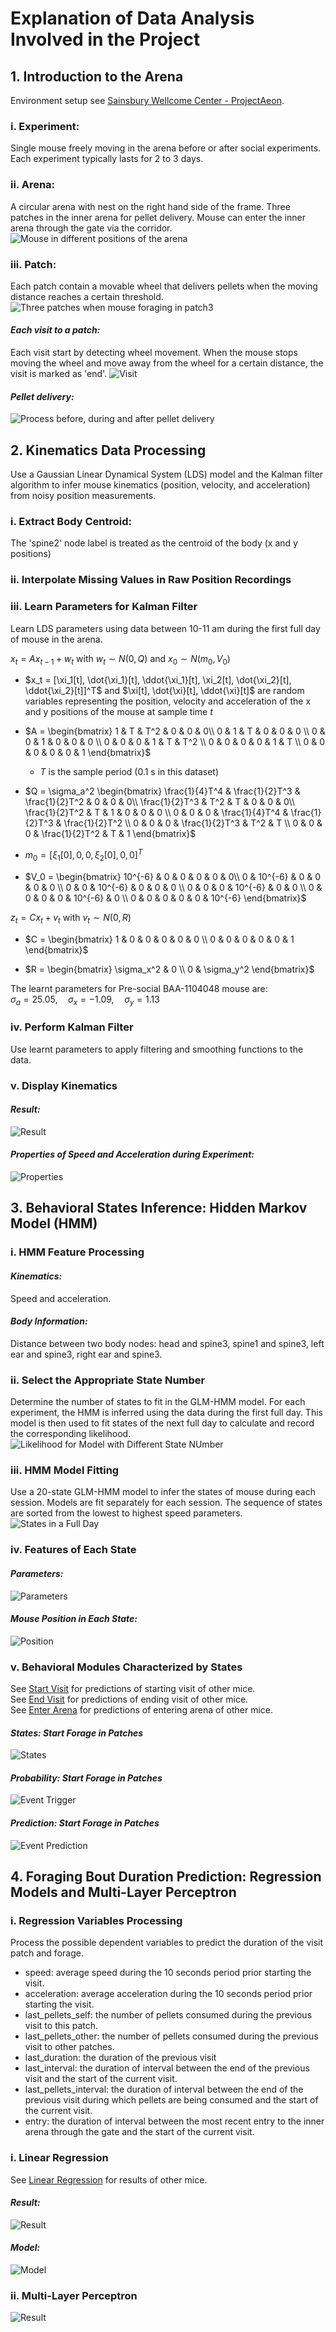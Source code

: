 # **Explanation of Data Analysis Involved in the Project**

## **1. Introduction to the Arena**
Environment setup see [Sainsbury Wellcome Center - ProjectAeon](https://github.com/SainsburyWellcomeCentre/aeon_blog/tree/main).

### **i. Experiment:**  
Single mouse freely moving in the arena before or after social experiments. Each experiment typically lasts for 2 to 3 days. 
### **ii. Arena:**    
A circular arena with nest on the right hand side of the frame. Three patches in the inner arena for pellet delivery. Mouse can enter the inner arena through the gate via the corridor.  
![Mouse in different positions of the arena](../Images/Introduction/Arena.png)  
### **iii. Patch:**  
Each patch contain a movable wheel that delivers pellets when the moving distance reaches a certain threshold.  
![Three patches when mouse foraging in patch3](../Images/Introduction/Patches.png)
#### ***Each visit to a patch:*** 
Each visit start by detecting wheel movement. When the mouse stops moving the wheel and move away from the wheel for a certain distance,
the visit is marked as 'end'.
![Visit](../Images/Introduction/Visit.png)
#### ***Pellet delivery:***
![Process before, during and after pellet delivery](../Images/Introduction/PelletDeliveryProcess.png)

## **2. Kinematics Data Processing**
Use a Gaussian Linear Dynamical System (LDS) model and the Kalman filter algorithm to infer mouse kinematics (position, velocity, and acceleration) from noisy position measurements.  

### **i. Extract Body Centroid:**
The 'spine2' node label is treated as the centroid of the body (x and y positions)  
### **ii. Interpolate Missing Values in Raw Position Recordings**

### **iii. Learn Parameters for Kalman Filter**
Learn LDS parameters using data between 10-11 am during the first full day of mouse in the arena.  

$x_t = Ax_{t-1} + w_t$  with  $w_t \sim N(0,Q)$  and  $x_0 \sim N(m_0, V_0)$  
- $x_t = [\xi_1[t], \dot{\xi_1}[t], \ddot{\xi_1}[t], \xi_2[t], \dot{\xi_2}[t], \ddot{\xi_2}[t]]^T$ and $\xi[t], \dot{\xi}[t], \ddot{\xi}[t]$ are random variables representing the position, velocity and acceleration of the x and y positions of the mouse at sample time $t$  

- $A = 
\begin{bmatrix}
1 & T & T^2 & 0 & 0 & 0\\
0 & 1 & T & 0 & 0 & 0 \\
0 & 0 & 1 & 0 & 0 & 0 \\
0 & 0 & 0 & 1 & T & T^2 \\
0 & 0 & 0 & 0 & 1 & T \\
0 & 0 & 0 & 0 & 0 & 1 
\end{bmatrix}$  
    - $T$ is the sample period (0.1 s in this dataset)  

- $Q = \sigma_a^2 
\begin{bmatrix}
\frac{1}{4}T^4 & \frac{1}{2}T^3 & \frac{1}{2}T^2 & 0 & 0 & 0\\
\frac{1}{2}T^3 & T^2 & T & 0 & 0 & 0\\
\frac{1}{2}T^2 & T & 1 & 0 & 0 & 0 \\
0 & 0 & 0 & \frac{1}{4}T^4 & \frac{1}{2}T^3 & \frac{1}{2}T^2 \\
0 & 0 & 0 & \frac{1}{2}T^3 & T^2 & T \\
0 & 0 & 0 & \frac{1}{2}T^2 & T & 1
\end{bmatrix}$  

- $m_0 = 
[\xi_1[0], 0, 0, \xi_2[0], 0, 0]^T$  

- $V_0 = 
\begin{bmatrix}
10^{-6} & 0 & 0 & 0 & 0 & 0\\
0 & 10^{-6} & 0 & 0 & 0 & 0 \\
0 & 0 & 10^{-6} & 0 & 0 & 0 \\
0 & 0 & 0 & 10^{-6} & 0 & 0 \\
0 & 0 & 0 & 0 & 10^{-6} & 0 \\
0 & 0 & 0 & 0 & 0 & 10^{-6} 
\end{bmatrix}$  

$z_t = Cx_t + v_t$  with  $v_t \sim N(0,R)$  

- $C = 
\begin{bmatrix} 
1 & 0 & 0 & 0 & 0 & 0 \\
0 & 0 & 0 & 0 & 0 & 1
\end{bmatrix}$  

- $R = 
\begin{bmatrix} 
\sigma_x^2 & 0  \\
0 & \sigma_y^2
\end{bmatrix}$  

The learnt parameters for Pre-social BAA-1104048 mouse are:  
$\sigma_a =  25.05, \quad \sigma_x=-1.09, \quad \sigma_y=1.13$  

### **iv. Perform Kalman Filter**
Use learnt parameters to apply filtering and smoothing functions to the data. 

### **v. Display Kinematics**
#### ***Result:*** 
![Result](../Images/Social_LDS/Pre_BAA-1104048.png)
#### ***Properties of Speed and Acceleration during Experiment:*** 
![Properties](../Images/Social_LDS/Properties_Pre_BAA-1104048.png)


## **3. Behavioral States Inference: Hidden Markov Model (HMM)** 
### **i. HMM Feature Processing**
#### ***Kinematics:*** 
Speed and acceleration.
#### ***Body Information:***
Distance between two body nodes: head and spine3, spine1 and spine3, left ear and spine3, right ear and spine3.

### **ii. Select the Appropriate State Number**
Determine the number of states to fit in the GLM-HMM model.
For each experiment, the HMM is inferred using the data during the first full day. This model is then used to fit states of the next full day
to calculate and record the corresponding likelihood.
![Likelihood for Model with Different State NUmber](../Images/Social_HMM/StateNumber/Pre_BAA-1104048.png)

### **iii. HMM Model Fitting**
Use a 20-state GLM-HMM model to infer the states of mouse during each session.
Models are fit separately for each session.
The sequence of states are sorted from the lowest to highest speed parameters.
 ![States in a Full Day](../Images/Social_HMM/State/Pre_BAA-1104048.png)

### **iv. Features of Each State**
#### ***Parameters:***
 ![Parameters](../Images/Social_HMM/Feature/Pre_BAA-1104048.png)
#### ***Mouse Position in Each State:*** 
 ![Position](../Images/Social_HMM/Position/Pre_BAA-1104048.png)

### **v. Behavioral Modules Characterized by States**
See [Start Visit](../Results/StartVisit.md) for predictions of starting visit of other mice.  
See [End Visit](../Results/EndVisit.md) for predictions of ending visit of other mice.  
See [Enter Arena](../Results/EnterArena.md) for predictions of entering arena of other mice.  
#### ***States: Start Forage in Patches***
 ![States](../Images/Social_HMM/EnterVisit/Pre_BAA-1104048.png)
 #### ***Probability: Start Forage in Patches***
 ![Event Trigger](../Images/Social_HMM/EnterVisit/Pre_BAA-1104048_Prediction.png)
  #### ***Prediction: Start Forage in Patches***
 ![Event Prediction](../Images/Social_HMM/EnterVisit/Pre_BAA-1104048_Prediction_Full.png)

## **4. Foraging Bout Duration Prediction: Regression Models and Multi-Layer Perceptron**
### **i. Regression Variables Processing**
Process the possible dependent variables to predict the duration of the visit patch and forage. 
- speed: average speed during the 10 seconds period prior starting the visit.  
- acceleration: average acceleration during the 10 seconds period prior starting the visit.  
- last_pellets_self: the number of pellets consumed during the previous visit to this patch.  
- last_pellets_other: the number of pellets consumed during the previous visit to other patches.
- last_duration: the duration of the previous visit
- last_interval: the duration of interval between the end of the previous visit and the start of the current visit.
- last_pellets_interval: the duration of interval between the end of the previous visit during which pellets are being consumed and the start of the current visit.  
- entry: the duration of interval between the most recent entry to the inner arena through the gate and the start of the current visit.  

### **i. Linear Regression**
See [Linear Regression](../Results/LinearRegression.md) for results of other mice.
#### ***Result:***
 ![Result](../Images/Social_Regression/Pre-BAA-1104048/Linear_Regression.png)
#### ***Model:***
 ![Model](../Images/Social_Regression/Pre-BAA-1104048/Model_Linear_Regression.png)

### **ii. Multi-Layer Perceptron**
![Result](../Images/Social_Regression/Pre-BAA-1104048/MLP.png)
